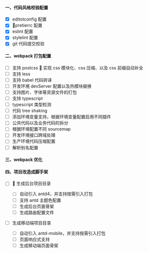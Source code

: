 #### 一、代码风格校验配置

- [x] editotconfig 配置
- [x] pretierrc 配置
- [x] eslint 配置
- [x] stylelint 配置
- [x] git 代码提交校验

#### 二、webpack 打包配置

- [ ] 支持 postcss  实现 css 模块化、css 压缩、以及 css 前缀自动补全
- [ ] 支持 less
- [ ] 支持 babel 代码转译
- [ ] 开发环境 devServer 配置以及热模块替换
- [ ] 支持图片、字体等资源文件的打包
- [ ] 支持 typescript
- [ ] typescript 类型检测
- [ ] 代码 tree shaking
- [ ] 添加环境变量支持，根据环境变量配置启用不同插件
- [ ] 公共代码以及业务代码的拆分
- [ ] 根据环境配置不同 sourcemap
- [ ] 开发环境接口跨域处理
- [ ] 生产环境代码压缩配置
- [ ] 解析别名配置

#### 三、webpack 优化

#### 四、项目改造成脚手架

- [ ]  生成后台项目目录

  - [ ] 自动引入 antd4，并支持按需引入打包
  - [ ] 支持 antd 主题色配置
  - [ ] 生成后台页面骨架
  - [ ] 生成路由配置文件

- [ ] 生成移动端项目目录

  - [ ] 自动引入 antd-mobile，并支持按需引入打包
  - [ ] 页面响应式支持
  - [ ] 生成移动端页面骨架
